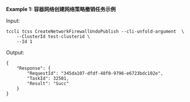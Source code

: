 **Example 1: 容器网络创建网络策略撤销任务示例**



Input: 

```
tccli tcss CreateNetworkFirewallUndoPublish --cli-unfold-argument  \
    --ClusterId test-clusterid \
    --Id 1
```

Output: 
```
{
    "Response": {
        "RequestId": "345da107-dfdf-48f0-9796-e6723bdc102e",
        "TaskId": 32501,
        "Result": "Succ"
    }
}
```

